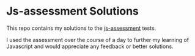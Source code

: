 # Js-assessment Solutions

This repo contains my solutions to the [js-assessment](https://github.com/rmurphey/js-assessment) tests.

I used the assessment over the course of a day to further my learning of Javascript and would appreciate any feedback or better solutions.
